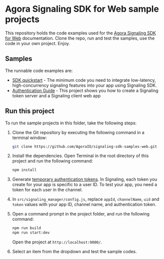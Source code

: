 # Agora Signaling SDK for Web sample projects

This repository holds the code examples used for the [Agora Signaling SDK for Web](https://docs.agora.io/en/signaling/get-started/get-started-sdk?platform=web) documentation. Clone the repo, run and test the samples, use the code in your own project. Enjoy.

## Samples  

The runnable code examples are:

- [SDK quickstart](/src/sdk_quickstart/) - The minimum code you need to integrate low-latency, high-concurrency signaling features into your app using Signaling SDK.
- [Authentication Guide](/src/authentication_guide/) - This project shows you how to create a Signaling token server and a Signaling client web app

## Run this project

To run the sample projects in this folder, take the following steps:

1. Clone the Git repository by executing the following command in a terminal window:

    ```bash
    git clone https://github.com/AgoraIO/signaling-sdk-samples-web.git
    ```

1. Install the dependencies. Open Terminal in the root directory of this project and run the following command:

    ```bash
    npm install
    ```
1. Generate [temporary authentication tokens](https://webdemo.agora.io/token-builder/). 
   In Signaling, each token you create for your app is specific to a user ID. To test your app, you need a token for each user in the channel. 

1. In `src/signaling_manager/config.js`, replace `appId`, `channelName`, `uid` and `token` values with your app ID, channel name, and authentication token.


1. Open a command prompt in the project folder, and run the following command:

    ``` bash
    npm run build
    npm run start:dev
    ```

    Open the project at `http://localhost:9000/`.

1. Select an item from the dropdown and test the sample codes.
